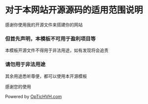 <h1>对于本网站开源源码的适用范围说明</h1>
<p>感谢你使用我的开源文件来搭建你的网站</p>
<h3>但首先声明，本模板不可用于盈利项目等</h3>
<p>本模板开源文件不得用于非法用途，如有发现将会追责</p>
<h3>请勿用于非法用途</h3>
<p>其余用途悉听尊便，都可以使用本开源模板</p>
<p>感谢您的使用</p>
<p>Powered by <a href="http://OpTicHVH.com/" target="_blank" title="OpTic OP team">OpTicHVH.com</a></p>

